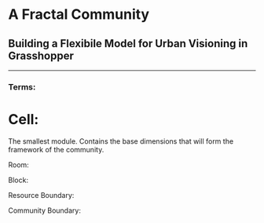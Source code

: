 # A Fractal Community
## Building a Flexibile Model for Urban Visioning in Grasshopper
---

### Terms:

# Cell:
The smallest module. Contains the base dimensions that will form the framework of the community.  

Room:

Block:


Resource Boundary:

Community Boundary:
